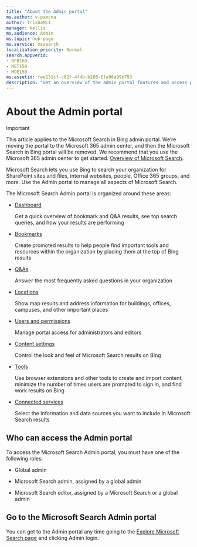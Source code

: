 ```yaml
---
title: "About the Admin portal"
ms.author: v-pamcna
author: TrishaMc1
manager: kellis
ms.audience: Admin
ms.topic: hub-page
ms.service: mssearch
localization_priority: Normal
search.appverid:
- BFB160
- MET150
- MOE150
ms.assetid: fee131cf-c82f-4f4b-b288-6fa98a99b793
description: "Get an overview of the admin portal features and access permissions available with Microsoft Search"
---
```


# About the Admin portal

> [!IMPORTANT]
> This article applies to the Microsoft Search in Bing admin portal. We’re moving the portal to the Microsoft 365 admin center, and then the Microsoft Search in Bing portal will be removed. We recommend that you use the Microsoft 365 admin center to get started. [Overview of Microsoft Search](../overview-microsoft-search.md).

    
Microsoft Search lets you use Bing to search your organization for SharePoint sites and files, internal websites, people, Office 365 groups, and more. Use the Admin portal to manage all aspects of Microsoft Search.
  
The Microsoft Search Admin portal is organized around these areas:
  
- [Dashboard](../get-insights.md)
    
    Get a quick overview of bookmark and Q&A results, see top search queries, and how your results are performing
    
- [Bookmarks](../create-and-manage-bookmarks.md)
    
    Create promoted results to help people find important tools and resources within the organization by placing them at the top of Bing results
    
- [Q&As](../create-and-manage-qas.md)
    
    Answer the most frequently asked questions in your organization
    
- [Locations](../add-a-location.md)
    
    Show map results and address information for buildings, offices, campuses, and other important places
    
- [Users and permissions](../add-users.md)
    
    Manage portal access for administrators and editors
    
- [Content settings](../content-settings.md)
    
    Control the look and feel of Microsoft Search results on Bing
    
- [Tools](../admin-portal-tools.md)
    
    Use browser extensions and other tools to create and import content, minimize the number of times users are prompted to sign in, and find work results on Bing
    
- [Connected services](../connected-services.md)
    
    Select the information and data sources you want to include in Microsoft Search results
    
## Who can access the Admin portal

To access the Microsoft Search Admin portal, you must have one of the following roles:
  
- Global admin
    
- Microsoft Search admin, assigned by a global admin
    
- Microsoft Search editor, assigned by a Microsoft Search or a global admin
    
## Go to the Microsoft Search Admin portal

You can get to the Admin portal any time going to the [Explore Microsoft Search page](https://www.bing.com/business/explore) and clicking Admin login. 